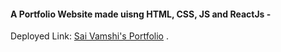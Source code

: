 #### A Portfolio Website made uisng HTML, CSS, JS and ReactJs - ####
Deployed Link: [Sai Vamshi's Portfolio](https://saivamshi.github.io/home/) .

